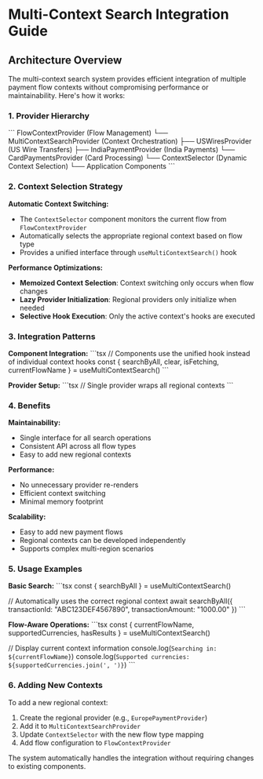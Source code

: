 # Multi-Context Search Integration Guide

## Architecture Overview

The multi-context search system provides efficient integration of multiple payment flow contexts without compromising performance or maintainability. Here's how it works:

### 1. Provider Hierarchy

\`\`\`
FlowContextProvider (Flow Management)
└── MultiContextSearchProvider (Context Orchestration)
    ├── USWiresProvider (US Wire Transfers)
    ├── IndiaPaymentProvider (India Payments)
    └── CardPaymentsProvider (Card Processing)
        └── ContextSelector (Dynamic Context Selection)
            └── Application Components
\`\`\`

### 2. Context Selection Strategy

**Automatic Context Switching:**
- The `ContextSelector` component monitors the current flow from `FlowContextProvider`
- Automatically selects the appropriate regional context based on flow type
- Provides a unified interface through `useMultiContextSearch()` hook

**Performance Optimizations:**
- **Memoized Context Selection**: Context switching only occurs when flow changes
- **Lazy Provider Initialization**: Regional providers only initialize when needed
- **Selective Hook Execution**: Only the active context's hooks are executed

### 3. Integration Patterns

**Component Integration:**
\`\`\`tsx
// Components use the unified hook instead of individual context hooks
const { searchByAll, clear, isFetching, currentFlowName } = useMultiContextSearch()
\`\`\`

**Provider Setup:**
\`\`\`tsx
// Single provider wraps all regional contexts
<MultiContextSearchProvider>
  <YourComponents />
</MultiContextSearchProvider>
\`\`\`

### 4. Benefits

**Maintainability:**
- Single interface for all search operations
- Consistent API across all flow types
- Easy to add new regional contexts

**Performance:**
- No unnecessary provider re-renders
- Efficient context switching
- Minimal memory footprint

**Scalability:**
- Easy to add new payment flows
- Regional contexts can be developed independently
- Supports complex multi-region scenarios

### 5. Usage Examples

**Basic Search:**
\`\`\`tsx
const { searchByAll } = useMultiContextSearch()

// Automatically uses the correct regional context
await searchByAll({
  transactionId: "ABC123DEF4567890",
  transactionAmount: "1000.00"
})
\`\`\`

**Flow-Aware Operations:**
\`\`\`tsx
const { currentFlowName, supportedCurrencies, hasResults } = useMultiContextSearch()

// Display current context information
console.log(`Searching in: ${currentFlowName}`)
console.log(`Supported currencies: ${supportedCurrencies.join(', ')}`)
\`\`\`

### 6. Adding New Contexts

To add a new regional context:

1. Create the regional provider (e.g., `EuropePaymentProvider`)
2. Add it to `MultiContextSearchProvider`
3. Update `ContextSelector` with the new flow type mapping
4. Add flow configuration to `FlowContextProvider`

The system automatically handles the integration without requiring changes to existing components.
